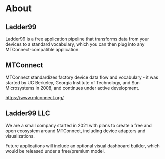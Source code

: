 # About

## Ladder99

Ladder99 is a free application pipeline that transforms data from your devices to a standard vocabulary, which you can then plug into any MTConnect-compatible application.

## MTConnect

MTConnect standardizes factory device data flow and vocabulary - it was started by UC Berkeley, Georgia Institute of Technology, and Sun Microsystems in 2008, and continues under active development.

https://www.mtconnect.org/

## Ladder99 LLC

We are a small company started in 2021 with plans to create a free and open ecosystem around MTConnect, including device adapters and visualizations.

Future applications will include an optional visual dashboard builder, which would be released under a free/premium model.
